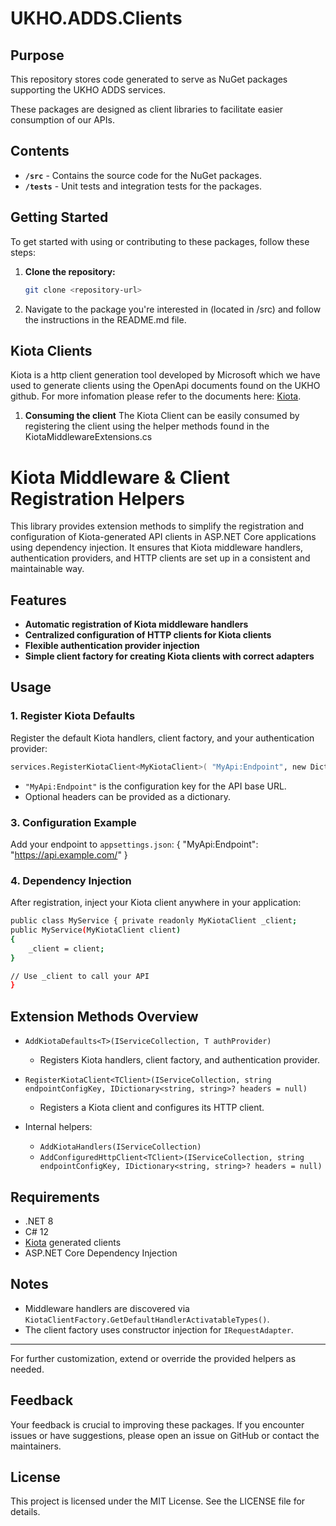 # UKHO.ADDS.Clients

## Purpose

This repository stores code generated to serve as NuGet packages supporting the UKHO ADDS services.

These packages are designed as client libraries to facilitate easier consumption of our APIs.

## Contents

- **`/src`** - Contains the source code for the NuGet packages.
- **`/tests`** - Unit tests and integration tests for the packages.

## Getting Started

To get started with using or contributing to these packages, follow these steps:

1. **Clone the repository:**
   ```sh
   git clone <repository-url>

2. Navigate to the package you're interested in (located in /src) and follow the instructions in the README.md file.

## Kiota Clients
Kiota is a http client generation tool developed by Microsoft which we have used to generate clients using the OpenApi documents found on the UKHO github. For more infomation please refer to the documents here: [Kiota](https://learn.microsoft.com/en-us/openapi/kiota/overview).


1. **Consuming the client**
The Kiota Client can be easily consumed by registering the client using the helper methods found in the KiotaMiddlewareExtensions.cs

# Kiota Middleware & Client Registration Helpers

This library provides extension methods to simplify the registration and configuration of Kiota-generated API clients in ASP.NET Core applications using dependency injection. It ensures that Kiota middleware handlers, authentication providers, and HTTP clients are set up in a consistent and maintainable way.

## Features

- **Automatic registration of Kiota middleware handlers**
- **Centralized configuration of HTTP clients for Kiota clients**
- **Flexible authentication provider injection**
- **Simple client factory for creating Kiota clients with correct adapters**

## Usage

### 1. Register Kiota Defaults

Register the default Kiota handlers, client factory, and your authentication provider:

   ```sh
   services.RegisterKiotaClient<MyKiotaClient>( "MyApi:Endpoint", new Dictionary<string, string> { { "Authorization", "Bearer my-token" }, { "Custom-Header", "Value" } } );
   ```

- `"MyApi:Endpoint"` is the configuration key for the API base URL.
- Optional headers can be provided as a dictionary.

### 3. Configuration Example

Add your endpoint to `appsettings.json`: { "MyApi:Endpoint": "https://api.example.com/" }


### 4. Dependency Injection

After registration, inject your Kiota client anywhere in your application:

```sh
public class MyService { private readonly MyKiotaClient _client;
public MyService(MyKiotaClient client)
{
    _client = client;
}

// Use _client to call your API
}
```

## Extension Methods Overview

- `AddKiotaDefaults<T>(IServiceCollection, T authProvider)`
  - Registers Kiota handlers, client factory, and authentication provider.

- `RegisterKiotaClient<TClient>(IServiceCollection, string endpointConfigKey, IDictionary<string, string>? headers = null)`
  - Registers a Kiota client and configures its HTTP client.

- Internal helpers:
  - `AddKiotaHandlers(IServiceCollection)`
  - `AddConfiguredHttpClient<TClient>(IServiceCollection, string endpointConfigKey, IDictionary<string, string>? headers = null)`

## Requirements

- .NET 8
- C# 12
- [Kiota](https://github.com/microsoft/kiota) generated clients
- ASP.NET Core Dependency Injection

## Notes

- Middleware handlers are discovered via `KiotaClientFactory.GetDefaultHandlerActivatableTypes()`.
- The client factory uses constructor injection for `IRequestAdapter`.

---

For further customization, extend or override the provided helpers as needed.

## Feedback
Your feedback is crucial to improving these packages. If you encounter issues or have suggestions, please open an issue on GitHub or contact the maintainers.

## License
This project is licensed under the MIT License. See the LICENSE file for details.